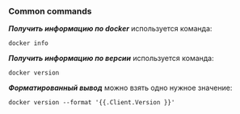 
### Common commands

***Получить информацию по docker*** используется команда:
```
docker info
```

***Получить информацию по версии*** используется команда:
```
docker version
```

***Форматированный вывод*** можно взять одно нужное значение:
```
docker version --format '{{.Client.Version }}'
```
